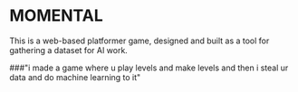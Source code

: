 # MOMENTAL

This is a web-based platformer game, designed and built as a tool for gathering a dataset for AI work.

###"i made a game where u play levels and make levels and then i steal ur data and do machine learning to it"